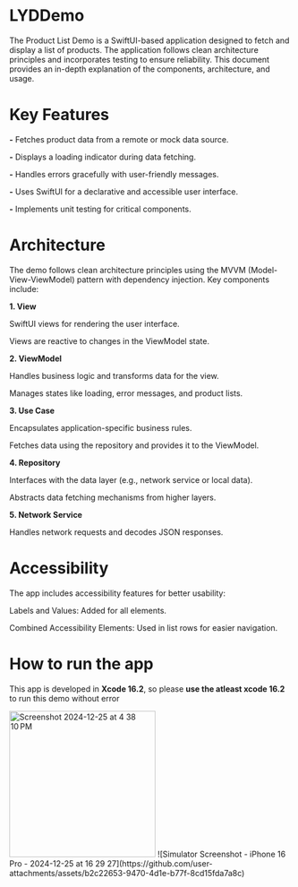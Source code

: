 # LYDDemo
The Product List Demo is a SwiftUI-based application designed to fetch and display a list of products. The application follows clean architecture principles and incorporates testing to ensure reliability. This document provides an in-depth explanation of the components, architecture, and usage.

# Key Features

**-** Fetches product data from a remote or mock data source.

**-** Displays a loading indicator during data fetching.

**-** Handles errors gracefully with user-friendly messages.

**-** Uses SwiftUI for a declarative and accessible user interface.

**-** Implements unit testing for critical components.

# Architecture

The demo follows clean architecture principles using the MVVM (Model-View-ViewModel) pattern with dependency injection. Key components include:

**1. View**

SwiftUI views for rendering the user interface.

Views are reactive to changes in the ViewModel state.

**2. ViewModel**

Handles business logic and transforms data for the view.

Manages states like loading, error messages, and product lists.

**3. Use Case**

Encapsulates application-specific business rules.

Fetches data using the repository and provides it to the ViewModel.

**4. Repository**

Interfaces with the data layer (e.g., network service or local data).

Abstracts data fetching mechanisms from higher layers.

**5. Network Service**

Handles network requests and decodes JSON responses.

# Accessibility

The app includes accessibility features for better usability:

Labels and Values: Added for all elements.

Combined Accessibility Elements: Used in list rows for easier navigation.


# How to run the app
This app is developed in **Xcode 16.2**, so please **use the atleast xcode 16.2** to run this demo without error


<img width="261" alt="Screenshot 2024-12-25 at 4 38 10 PM" src="https://github.com/user-attachments/assets/53e051ee-b0bb-4da3-9ad2-84f43f9fe04e" />
   ![Simulator Screenshot - iPhone 16 Pro - 2024-12-25 at 16 29 27](https://github.com/user-attachments/assets/b2c22653-9470-4d1e-b77f-8cd15fda7a8c)


